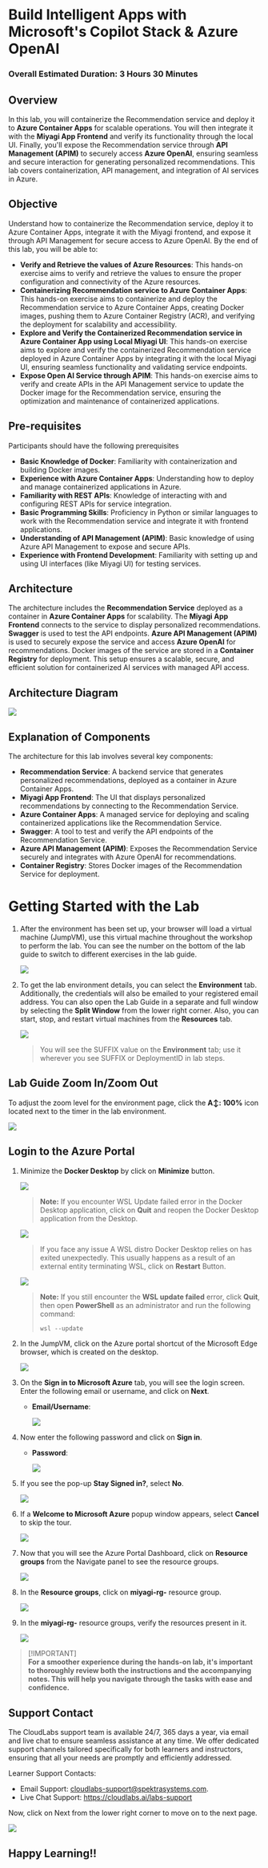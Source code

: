 # Build Intelligent Apps with Microsoft's Copilot Stack & Azure OpenAI

### Overall Estimated Duration: 3 Hours 30 Minutes

## Overview

In this lab, you will containerize the Recommendation service and deploy it to **Azure Container Apps** for scalable operations. You will then integrate it with the **Miyagi App Frontend** and verify its functionality through the local UI. Finally, you'll expose the Recommendation service through **API Management (APIM)** to securely access **Azure OpenAI**, ensuring seamless and secure interaction for generating personalized recommendations. This lab covers containerization, API management, and integration of AI services in Azure.

## Objective

Understand how to containerize the Recommendation service, deploy it to Azure Container Apps, integrate it with the Miyagi frontend, and expose it through API Management for secure access to Azure OpenAI. By the end of this lab, you will be able to:

- **Verify and Retrieve the values of Azure Resources**: This hands-on exercise aims to verify and retrieve the values to ensure the proper configuration and connectivity of the Azure resources.
- **Containerizing Recommendation service to Azure Container Apps**: This hands-on exercise aims to containerize and deploy the Recommendation service to Azure Container Apps, creating Docker images, pushing them to Azure Container Registry (ACR), and verifying the deployment for scalability and accessibility. 
- **Explore and Verify the Containerized Recommendation service in Azure Container App using Local Miyagi UI**: This hands-on exercise aims to explore and verify the containerized Recommendation service deployed in Azure Container Apps by integrating it with the local Miyagi UI, ensuring seamless functionality and validating service endpoints.
- **Expose Open AI Service through APIM**: This hands-on exercise aims to verify and create APIs in the API Management service to update the Docker image for the Recommendation service, ensuring the optimization and maintenance of containerized applications.
  
## Pre-requisites

Participants should have the following prerequisites

- **Basic Knowledge of Docker**: Familiarity with containerization and building Docker images.
- **Experience with Azure Container Apps**: Understanding how to deploy and manage containerized applications in Azure.
- **Familiarity with REST APIs**: Knowledge of interacting with and configuring REST APIs for service integration.
- **Basic Programming Skills**: Proficiency in Python or similar languages to work with the Recommendation service and integrate it with frontend applications.
- **Understanding of API Management (APIM)**: Basic knowledge of using Azure API Management to expose and secure APIs.
- **Experience with Frontend Development**: Familiarity with setting up and using UI interfaces (like Miyagi UI) for testing services.

## Architecture

The architecture includes the **Recommendation Service** deployed as a container in **Azure Container Apps** for scalability. The **Miyagi App Frontend** connects to the service to display personalized recommendations. **Swagger** is used to test the API endpoints. **Azure API Management (APIM)** is used to securely expose the service and access **Azure OpenAI** for recommendations. Docker images of the service are stored in a **Container Registry** for deployment. This setup ensures a scalable, secure, and efficient solution for containerized AI services with managed API access.

## Architecture Diagram

   ![](../docs/labs/02-build-your-own-copilot/Media/n25.PNG)

## Explanation of Components

The architecture for this lab involves several key components:

- **Recommendation Service**: A backend service that generates personalized recommendations, deployed as a container in Azure Container Apps.
- **Miyagi App Frontend**: The UI that displays personalized recommendations by connecting to the Recommendation Service.
- **Azure Container Apps**: A managed service for deploying and scaling containerized applications like the Recommendation Service.
- **Swagger**: A tool to test and verify the API endpoints of the Recommendation Service.
- **Azure API Management (APIM)**: Exposes the Recommendation Service securely and integrates with Azure OpenAI for recommendations.
- **Container Registry**: Stores Docker images of the Recommendation Service for deployment.

# Getting Started with the Lab

1. After the environment has been set up, your browser will load a virtual machine (JumpVM), use this virtual machine throughout the workshop to perform the lab. You can see the number on the bottom of the lab guide to switch to different exercises in the lab guide.

   ![](../docs/labs/02-build-your-own-copilot/Media/g3-0-1.png)
 
1. To get the lab environment details, you can select the **Environment** tab. Additionally, the credentials will also be emailed to your registered email address. You can also open the Lab Guide in a separate and full window by selecting the **Split Window** from the lower right corner. Also, you can start, stop, and restart virtual machines from the **Resources** tab.

    ![](../docs/labs/02-build-your-own-copilot/Media/gettingstartedpagenew2-v2.png)
   
   > You will see the SUFFIX value on the **Environment** tab; use it wherever you see SUFFIX or DeploymentID in lab steps.

## Lab Guide Zoom In/Zoom Out
 
To adjust the zoom level for the environment page, click the **A↕: 100%** icon located next to the timer in the lab environment.

![](../docs/labs/02-build-your-own-copilot/Media/gg-0-2.png)
 
## Login to the Azure Portal

1. Minimize the **Docker Desktop** by click on **Minimize** button.

   ![](../docs/labs/02-build-your-own-copilot/Media/miyagi-image1.png)

   >**Note:** If you encounter WSL Update failed error in the Docker Desktop application, click on **Quit** and reopen the Docker Desktop application from the Desktop.
   
      ![](../docs/labs/02-build-your-own-copilot/Media/err.png)
  
    >If you face any issue A WSL distro Docker Desktop relies on has exited unexpectedly. This usually happens as a result of an external entity terminating WSL, click on **Restart** Button.
  
     ![](../docs/labs/02-build-your-own-copilot/Media/docker-error.png)

   >**Note:** If you still encounter the **WSL update failed** error, click **Quit**, then open **PowerShell** as an administrator and run the following command:
   >
   > ```powershell
   > wsl --update
   > ```

1. In the JumpVM, click on the Azure portal shortcut of the Microsoft Edge browser, which is created on the desktop.

   ![](../docs/labs/02-build-your-own-copilot/Media/gettingstartpage3.png)

1. On the **Sign in to Microsoft Azure** tab, you will see the login screen. Enter the following email or username, and click on **Next**. 

   * **Email/Username**: **<inject key="AzureAdUserEmail"></inject>**

     ![](../docs/labs/02-build-your-own-copilot/Media/miyagi-image2.png)
     
1. Now enter the following password and click on **Sign in**.
   
   * **Password**: **<inject key="AzureAdUserPassword"></inject>**

     ![](../docs/labs/02-build-your-own-copilot/Media/miyagi-image3.png)
   
1. If you see the pop-up **Stay Signed in?**, select **No**.

   ![](../docs/labs/02-build-your-own-copilot/Media/miyagi-image4.png)

1. If a **Welcome to Microsoft Azure** popup window appears, select **Cancel** to skip the tour.

    ![](../docs/labs/02-build-your-own-copilot/Media/miyagi-image5.png)
   
1. Now that you will see the Azure Portal Dashboard, click on **Resource groups** from the Navigate panel to see the resource groups.

   ![](../docs/labs/02-build-your-own-copilot/Media/miyagi-image6.png)

1. In the **Resource groups**, click on **miyagi-rg-<inject key="DeploymentID" enableCopy="false"/>** resource group.

   ![](../docs/labs/02-build-your-own-copilot/Media/miyagi-image7.png)

1. In the **miyagi-rg-<inject key="DeploymentID" enableCopy="false"/>** resource groups, verify the resources present in it.

   ![](../docs/labs/02-build-your-own-copilot/Media/miyagi-image8.png)

 > [!IMPORTANT]<br>
 > **For a smoother experience during the hands-on lab, it's important to thoroughly review both the instructions and the accompanying notes. This will help you navigate through the tasks with ease and confidence.**

## Support Contact

The CloudLabs support team is available 24/7, 365 days a year, via email and live chat to ensure seamless assistance at any time. We offer dedicated support channels tailored specifically for both learners and instructors, ensuring that all your needs are promptly and efficiently addressed.

Learner Support Contacts:

- Email Support: cloudlabs-support@spektrasystems.com.
- Live Chat Support: https://cloudlabs.ai/labs-support

Now, click on Next from the lower right corner to move on to the next page.

![](../docs/labs/02-build-your-own-copilot/Media/n8.png)

## Happy Learning!!
